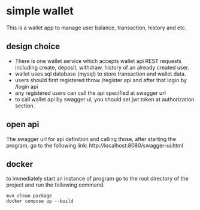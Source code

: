 # simple wallet
This is a wallet app to manage user balance, transaction, history and etc.

## design choice
- There is one wallet service which accepts wallet api REST requests including create, deposit, withdraw, history of an already created user.
- wallet uses sql database (mysql) to store transaction and wallet data.
- users should first registered throw /register api and after that login by /login api
- any registered users can call the api specified at swagger url
- to call wallet api by swagger ui, you should set jwt token at authorization section.

## open api
The swagger url for api definition and calling those, after starting the program, go to the following link:
http://localhost:8080/swagger-ui.html

## docker
to immediately start an instance of program go to the root directory of the project and run the following command.
```
mvn clean package
docker compose up --build
```

